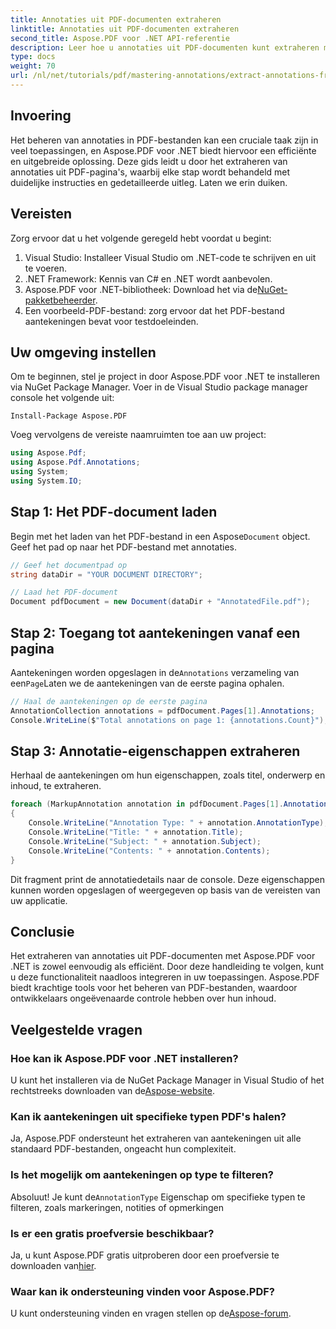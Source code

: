 ```yaml
---
title: Annotaties uit PDF-documenten extraheren
linktitle: Annotaties uit PDF-documenten extraheren
second_title: Aspose.PDF voor .NET API-referentie
description: Leer hoe u annotaties uit PDF-documenten kunt extraheren met Aspose.PDF voor .NET. Deze uitgebreide tutorial biedt gedetailleerde instructies.
type: docs
weight: 70
url: /nl/net/tutorials/pdf/mastering-annotations/extract-annotations-from-pdf/
---
```

## Invoering

Het beheren van annotaties in PDF-bestanden kan een cruciale taak zijn in veel toepassingen, en Aspose.PDF voor .NET biedt hiervoor een efficiënte en uitgebreide oplossing. Deze gids leidt u door het extraheren van annotaties uit PDF-pagina's, waarbij elke stap wordt behandeld met duidelijke instructies en gedetailleerde uitleg. Laten we erin duiken.

## Vereisten

Zorg ervoor dat u het volgende geregeld hebt voordat u begint:

1. Visual Studio: Installeer Visual Studio om .NET-code te schrijven en uit te voeren.
2. .NET Framework: Kennis van C# en .NET wordt aanbevolen.
3.  Aspose.PDF voor .NET-bibliotheek: Download het via de[NuGet-pakketbeheerder](https://releases.aspose.com/pdf/net/).
4. Een voorbeeld-PDF-bestand: zorg ervoor dat het PDF-bestand aantekeningen bevat voor testdoeleinden.

## Uw omgeving instellen

Om te beginnen, stel je project in door Aspose.PDF voor .NET te installeren via NuGet Package Manager. Voer in de Visual Studio package manager console het volgende uit:

```shell
Install-Package Aspose.PDF
```

Voeg vervolgens de vereiste naamruimten toe aan uw project:

```csharp
using Aspose.Pdf;
using Aspose.Pdf.Annotations;
using System;
using System.IO;
```

## Stap 1: Het PDF-document laden

 Begin met het laden van het PDF-bestand in een Aspose`Document` object. Geef het pad op naar het PDF-bestand met annotaties.

```csharp
// Geef het documentpad op
string dataDir = "YOUR DOCUMENT DIRECTORY";

// Laad het PDF-document
Document pdfDocument = new Document(dataDir + "AnnotatedFile.pdf");
```

## Stap 2: Toegang tot aantekeningen vanaf een pagina

 Aantekeningen worden opgeslagen in de`Annotations` verzameling van een`Page`Laten we de aantekeningen van de eerste pagina ophalen.

```csharp
// Haal de aantekeningen op de eerste pagina
AnnotationCollection annotations = pdfDocument.Pages[1].Annotations;
Console.WriteLine($"Total annotations on page 1: {annotations.Count}");
```

## Stap 3: Annotatie-eigenschappen extraheren

Herhaal de aantekeningen om hun eigenschappen, zoals titel, onderwerp en inhoud, te extraheren.

```csharp
foreach (MarkupAnnotation annotation in pdfDocument.Pages[1].Annotations)
{
    Console.WriteLine("Annotation Type: " + annotation.AnnotationType);
    Console.WriteLine("Title: " + annotation.Title);
    Console.WriteLine("Subject: " + annotation.Subject);
    Console.WriteLine("Contents: " + annotation.Contents);
}
```

Dit fragment print de annotatiedetails naar de console. Deze eigenschappen kunnen worden opgeslagen of weergegeven op basis van de vereisten van uw applicatie.

## Conclusie

Het extraheren van annotaties uit PDF-documenten met Aspose.PDF voor .NET is zowel eenvoudig als efficiënt. Door deze handleiding te volgen, kunt u deze functionaliteit naadloos integreren in uw toepassingen. Aspose.PDF biedt krachtige tools voor het beheren van PDF-bestanden, waardoor ontwikkelaars ongeëvenaarde controle hebben over hun inhoud.

## Veelgestelde vragen

### Hoe kan ik Aspose.PDF voor .NET installeren?
 U kunt het installeren via de NuGet Package Manager in Visual Studio of het rechtstreeks downloaden van de[Aspose-website](https://releases.aspose.com/pdf/net/).

### Kan ik aantekeningen uit specifieke typen PDF's halen?
Ja, Aspose.PDF ondersteunt het extraheren van aantekeningen uit alle standaard PDF-bestanden, ongeacht hun complexiteit.

### Is het mogelijk om aantekeningen op type te filteren?
 Absoluut! Je kunt de`AnnotationType` Eigenschap om specifieke typen te filteren, zoals markeringen, notities of opmerkingen

### Is er een gratis proefversie beschikbaar?
 Ja, u kunt Aspose.PDF gratis uitproberen door een proefversie te downloaden van[hier](https://releases.aspose.com/).

### Waar kan ik ondersteuning vinden voor Aspose.PDF?
 U kunt ondersteuning vinden en vragen stellen op de[Aspose-forum](https://forum.aspose.com/c/pdf/10).